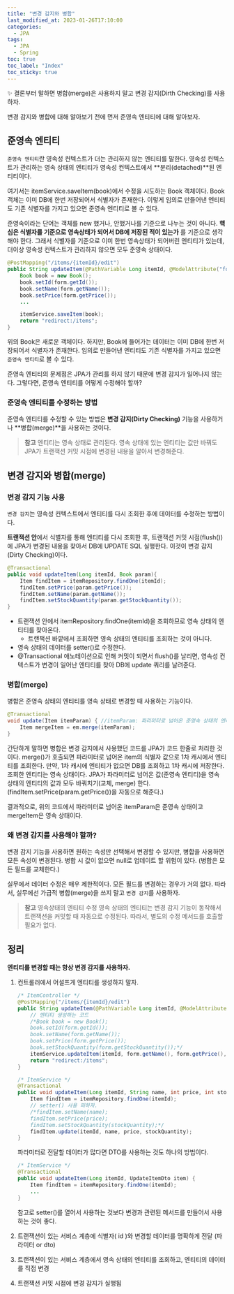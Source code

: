```yaml
---
title: "변경 감지와 병합"
last_modified_at: 2023-01-26T17:10:00
categories:
  - JPA
tags:
  - JPA
  - Spring
toc: true
toc_label: "Index"
toc_sticky: true
---
```


<aside>
✨ 결론부터 말하면 병합(merge)은 사용하지 말고 변경 감지(Dirth Checking)를 사용하자.

</aside>

변경 감지와 병합에 대해 알아보기 전에 먼저 준영속 엔티티에 대해 알아보자.

## 준영속 엔티티

`준영속 엔티티`란 영속성 컨텍스트가 더는 관리하지 않는 엔티티를 말한다. 영속성 컨텍스트가 관리하는 영속 상태의 엔티티가 영속성 컨텍스트에서 **분리(detached)**된 엔티티이다.

여기서는 itemService.saveItem(book)에서 수정을 시도하는 Book 객체이다. Book 객체는 이미 DB에 한번 저장되어서 식별자가 존재한다. 이렇게 임의로 만들어낸 엔티티도 기존 식별자를 가지고 있으면 준영속 엔티티로 볼 수 있다.

준영속이라는 단어는 객체를 new 했거나, 안했거나를 기준으로 나누는 것이 아니다. **핵심은 식별자를 기준으로 영속상태가 되어서 DB에 저장된 적이 있는가** 를 기준으로 생각해야 한다. 그래서 식별자를 기준으로 이미 한번 영속상태가 되어버린 엔티티가 있는데, 더이상 영속성 컨텍스트가 관리하지 않으면 모두 준영속 상태이다.

```java
@PostMapping("/items/{itemId}/edit")
public String updateItem(@PathVariable Long itemId, @ModelAttribute("form") BookForm form) {
    Book book = new Book();
    book.setId(form.getId());
    book.setName(form.getName());
    book.setPrice(form.getPrice());
    ...

    itemService.saveItem(book);
    return "redirect:/items";
}
```

위의 Book은 새로운 객체이다. 하지만, Book에 들어가는 데이터는 이미 DB에 한번 저장되어서 식별자가 존재한다. 임의로 만들어낸 엔티티도 기존 식별자를 가지고 있으면 `준영속 엔티티`로 볼 수 있다.

준영속 엔티티의 문제점은 JPA가 관리를 하지 않기 때문에 변경 감지가 일어나지 않는다. 그렇다면, 준영속 엔티티를 어떻게 수정해야 할까?

### 준영속 엔티티를 수정하는 방법

준영속 엔티티를 수정할 수 있는 방법은 **변경 감지(Dirty Checking)** 기능을 사용하거나 **병합(merge)**을 사용하는 것이다.

> **참고**
엔티티는 영속 상태로 관리된다. 영속 상태에 있는 엔티티는 값만 바꿔도 JPA가 트랜잭션 커밋 시점에 변경된 내용을 알아서 변경해준다.
> 

## 변경 감지와 병합(merge)

### 변경 감지 기능 사용

`변경 감지`는 영속성 컨텍스트에서 엔티티를 다시 조회한 후에 데이터를 수정하는 방법이다.

**트랜잭션 안**에서 식별자를 통해 엔티티를 다시 조회한 후, 트랜잭션 커밋 시점(flush())에 JPA가 변경된 내용을 찾아서 DB에 UPDATE SQL 실행한다. 이것이 변경 감지(Dirty Checking)이다.

```java
@Transactional
public void updateItem(Long itemId, Book param){
    Item findItem = itemRepository.findOne(itemId);
    findItem.setPrice(param.getPrice());
    findItem.setName(param.getName());
    findItem.setStockQuantity(param.getStockQuantity());
}
```

- 트랜잭션 안에서 itemRepository.findOne(itemId)을 조회하므로 영속 상태의 엔티티를 찾아온다.
    - 트랜잭션 바깥에서 조회하면 영속 상태의 엔티티를 조회하는 것이 아니다.
- 영속 상태의 데이터를 setter()로 수정한다.
- @Transactional 애노테이션으로 인해 커밋이 되면서 flush()를 날리면, 영속성 컨텍스트가 변경이 일어난 엔티티를 찾아 DB에 update 쿼리를 날려준다.

### 병합(merge)

병합은 준영속 상태의 엔티티를 영속 상태로 변경할 때 사용하는 기능이다.

```java
@Transactional
void update(Item itemParam) { //itemParam: 파리미터로 넘어온 준영속 상태의 엔티티
    Item mergeItem = em.merge(itemParam);
}
```

간단하게 말하면 병합은 변경 감지에서 사용했던 코드를 JPA가 코드 한줄로 처리한 것이다. merge()가 호출되면 파라미터로 넘어온 item의 식별자 값으로 1차 캐시에서 엔티티를 조회한다. 만약, 1차 캐시에 엔티티가 없으면 DB를 조회하고 1차 캐시에 저장한다. 조회한 엔티티는 영속 상태이다. JPA가 파라미터로 넘어온 값(준영속 엔티티)을 영속 상태의 엔티티의 값과 모두 바꿔치기(교체, merge) 한다. (findItem.setPrice(param.getPrice())을 자동으로 해준다.)

결과적으로, 위의 코드에서 파라미터로 넘어온 itemParam은 준영속 상태이고 mergeItem은 영속 상태이다.

### 왜 변경 감지를 사용해야 할까?

변경 감지 기능을 사용하면 원하는 속성만 선택해서 변경할 수 있지만, 병합을 사용하면 모든 속성이 변경된다. 병합 시 값이 없으면 null로 업데이트 할 위험이 있다. (병합은 모든 필드를 교체한다.)

실무에서 데이터 수정은 매우 제한적이다. 모든 필드를 변경하는 경우가 거의 없다. 따라서, 실무에선 가급적 병합(merge)을 쓰지 말고 `변경 감지`를 사용하자.

> **참고** 영속상태의 엔티티 수정
영속 상태의 엔티티는 변경 감지 기능이 동작해서 트랜잭션을 커밋할 때 자동으로 수정된다. 따라서, 별도의 수정 메서드를 호출할 필요가 없다.
> 

## 정리

**엔티티를 변경할 때는 항상 변경 감지를 사용하자.**

1. 컨트롤러에서 어설프게 엔티티를 생성하지 말자.
    
    ```java
    /* ItemController */
    @PostMapping("/items/{itemId}/edit")
    public String updateItem(@PathVariable Long itemId, @ModelAttribute("form") BookForm form){
        // 엔티티 생성하는 코드
        /*Book book = new Book();
        book.setId(form.getId());
        book.setName(form.getName());
        book.setPrice(form.getPrice());
        book.setStockQuantity(form.getStockQuantity());*/
        itemService.updateItem(itemId, form.getName(), form.getPrice(), form.getStockQuantity());
        return "redirect:/items";
    }
    ```
    
    ```java
    /* ItemService */
    @Transactional
    public void updateItem(Long itemId, String name, int price, int stockQuantity) {
        Item findItem = itemRepository.findOne(itemId);
        // setter() 사용 피하자.
        /*findItem.setName(name);
        findItem.setPrice(price);
        findItem.setStockQuantity(stockQuantity);*/
        findItem.update(itemId, name, price, stockQuantity);
    }
    ```
    
    파라미터로 전달할 데이터가 많다면 DTO를 사용하는 것도 하나의 방법이다.
    
    ```java
    /* ItemService */
    @Transactional
    public void updateItem(Long itemId, UpdateItemDto item) {
        Item findItem = itemRepository.findOne(itemId);
        ...
    }
    ```
    
    참고로 setter()를 열어서 사용하는 것보다 변경과 관련된 메서드를 만들어서 사용하는 것이 좋다.
    
2. 트랜잭션이 있는 서비스 계층에 식별자( id )와 변경할 데이터를 명확하게 전달 (파라미터 or dto)
3. 트랜잭션이 있는 서비스 계층에서 영속 상태의 엔티티를 조회하고, 엔티티의 데이터를 직접 변경
4. 트랜잭션 커밋 시점에 변경 감지가 실행됨
